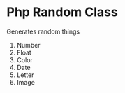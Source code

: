 # Php Random Class #

Generates random things

1. Number
2. Float
3. Color
4. Date
5. Letter
6. Image
